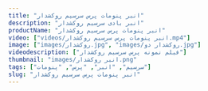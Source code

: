 ```yaml
---
title: "انبر پنومات پرس سرسیم روکشدار"
description: "انبر بادی سرسیم روکشدار"
productName: "انبر پنومات پرس سرسیم روکشدار"
video: ["videos/انبر پنومات پرس سرسیم روکشدار.mp4"]
image: ["images/روکشدار.jpg", "images/روکشدار دو.jpg"]
videodescription: ["فیلم نمونه پرس سرسیم روکشدار"]
thumbnail: "images/انبر روکشدار.png"
tags: ["سرسیم", "انبر", "پرس", "پنومات"]
slug: "انبر پنومات پرس سرسیم روکشدار"
---
```

